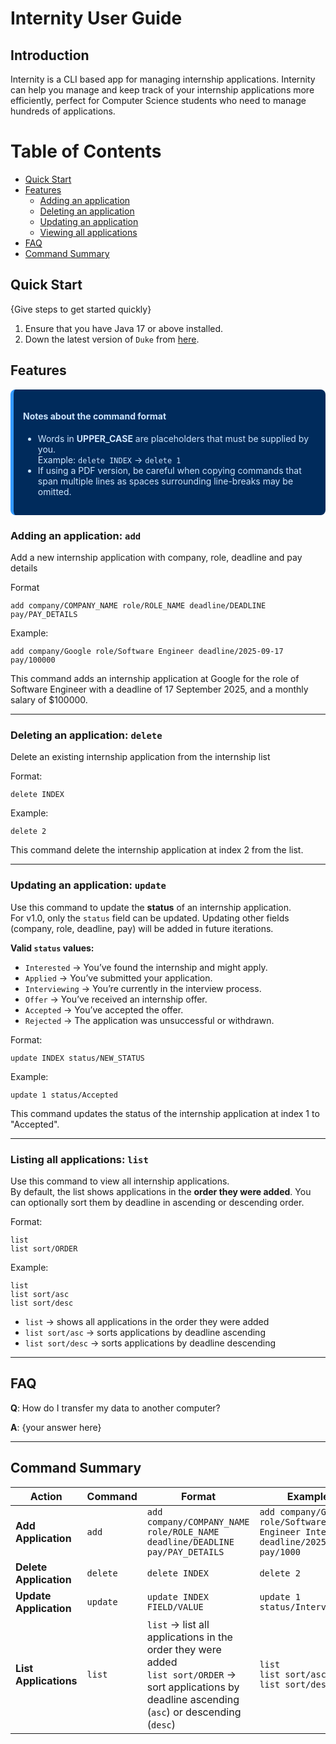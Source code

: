 # Internity User Guide

## Introduction

Internity is a CLI based app for managing internship applications. Internity can help you manage and keep track 
of your internship applications more efficiently, perfect for Computer Science students who need to 
manage hundreds of applications.

# Table of Contents
- [Quick Start](#quick-start)
- [Features](#features)
  - [Adding an application](#adding-an-application-add)
  - [Deleting an application](#deleting-an-application-delete)
  - [Updating an application](#updating-an-application-update)
  - [Viewing all applications](#listing-all-applications-list)
- [FAQ](#faq)
- [Command Summary](#command-summary)

## Quick Start

{Give steps to get started quickly}

1. Ensure that you have Java 17 or above installed.
2. Down the latest version of `Duke` from [here](http://link.to/duke).

## Features

<div style="background-color: #002b5c; color: #cce6ff; padding: 15px; border-radius: 8px; border-left: 5px solid #3399ff;">
<h4>Notes about the command format</h4>
<ul>
<li>Words in <strong>UPPER_CASE</strong> are placeholders that must be supplied by you.<br>
Example: <code>delete INDEX</code> → <code>delete 1</code></li>
<li>If using a PDF version, be careful when copying commands that span multiple lines as spaces surrounding line-breaks may be omitted.</li>
</ul>
</div>


### Adding an application: `add`
Add a new internship application with company, role, deadline and pay details

Format
```
add company/COMPANY_NAME role/ROLE_NAME deadline/DEADLINE pay/PAY_DETAILS
```

Example:
```
add company/Google role/Software Engineer deadline/2025-09-17 pay/100000
```
This command adds an internship application at Google for the role of Software Engineer with a deadline of 17 September 2025, and a monthly salary of $100000.

---

### Deleting an application: `delete`
Delete an existing internship application from the internship list

Format:
```
delete INDEX
```

Example:
```
delete 2
```

This command delete the internship application at index 2 from the list.

---

### Updating an application: `update`
Use this command to update the **status** of an internship application.  
For v1.0, only the `status` field can be updated. Updating other fields (company, role, deadline, pay) will be added in future iterations.

**Valid `status` values:**
- `Interested` → You’ve found the internship and might apply.
- `Applied` → You’ve submitted your application.
- `Interviewing` → You’re currently in the interview process.
- `Offer` → You’ve received an internship offer.
- `Accepted` → You’ve accepted the offer.
- `Rejected` → The application was unsuccessful or withdrawn.

Format:
```
update INDEX status/NEW_STATUS
```

Example:
```
update 1 status/Accepted
```

This command updates the status of the internship application at index 1 to "Accepted".

---

### Listing all applications: `list`
Use this command to view all internship applications.  
By default, the list shows applications in the **order they were added**. 
You can optionally sort them by deadline in ascending or descending order.

Format:
```
list
list sort/ORDER
```

Example:
```
list
list sort/asc
list sort/desc
```

- `list` → shows all applications in the order they were added
- `list sort/asc` → sorts applications by deadline ascending
- `list sort/desc` → sorts applications by deadline descending

---

## FAQ

**Q**: How do I transfer my data to another computer? 

**A**: {your answer here}

---

## Command Summary

| **Action**             | **Command** | **Format**                                                                                                                                                  | **Example**                                                                     |
|------------------------|-------------|-------------------------------------------------------------------------------------------------------------------------------------------------------------|---------------------------------------------------------------------------------|
| **Add Application**    | `add`       | `add company/COMPANY_NAME role/ROLE_NAME deadline/DEADLINE pay/PAY_DETAILS`                                                                                 | `add company/Google role/Software Engineer Intern deadline/2025-10-20 pay/1000` |
| **Delete Application** | `delete`    | `delete INDEX`                                                                                                                                              | `delete 2`                                                                      |
| **Update Application** | `update`    | `update INDEX FIELD/VALUE`                                                                                                                                  | `update 1 status/Interviewing`                                                  |
| **List Applications**  | `list`      | `list` → list all applications in the order they were added <br> `list sort/ORDER` → sort applications by deadline ascending (`asc`) or descending (`desc`) | `list` <br> `list sort/asc` <br> `list sort/desc`                               |
